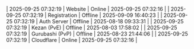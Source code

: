 | 2025-09-25 07:32:19 | Website | Online | 2025-09-25 07:32:16 |
| 2025-09-25 07:32:19 | Registration | Offline | 2025-09-09 16:40:23 |
| 2025-09-25 07:32:19 | Auth Server | Offline | 2025-08-18 09:33:31 |
| 2025-09-25 07:32:19 | Kezan (PvE) | Offline | 2025-08-03 17:58:02 |
| 2025-09-25 07:32:19 | Gurubashi (PvP) | Offline | 2025-08-23 21:44:06 |
| 2025-09-25 07:32:19 | Cloudflare | Online | 2025-09-25 07:32:16 |

